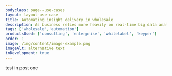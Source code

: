 ```yaml
---
bodyclass: page--use-cases
layout: layout-use-case
title: Automating insight delivery in wholesale
description: As business relies more heavily on real-time big data analytics in the digital age, the ability to manage models is essential.
tags: ['wholesale','automation']
productsUsed: ['consulting', 'enterprise', 'whitelabel', 'keyper']
order: 1
image: /img/content/image-example.png
imageAlt: alternative text
inDevelopment: true
---
```


<p>test in post one</p>